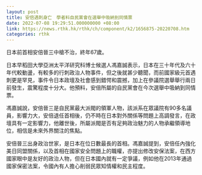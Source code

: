 ```yaml
---
layout: post
title: 安倍遇刺身亡　學者料自民黨會在選舉中吸納到同情票
date: 2022-07-08 19:29:51.000000000 +08:00
link: https://news.rthk.hk/rthk/ch/component/k2/1656875-20220708.htm
categories: rthk
---
```


日本前首相安倍晉三中槍不治，終年67歲。

日本早稻田大學亞洲太平洋研究科博士候選人馮嘉誠表示，日本在三十年代及六十年代較動盪，有較多的行刺政治人物事件，但之後就甚少聽聞，而前國家級元首遇刺更是罕見，事件令日本政壇及社會感到錯愕和震撼，加上在參議院選舉舉行兩日前發生，震驚程度十分大。他預料，安倍所屬的自民黨會在今次選舉中吸納到同情票。

馮嘉誠說，安倍晉三是自民黨最大派閥的領軍人物，該派系在眾議院有90多名議員，影響力大，安倍退任首相後，仍不時在日本對外關係等問題上高調發言，在政壇具有一定影響力，他離世後，所屬派閥是否有足夠政治魅力的人物承繼領導地位，相信是未來外界關注的焦點。

安倍晉三出身政治世家，是日本在位日數最長的首相。馮嘉誠提到，安倍任內強化美日同盟關係，以及首相在國家安全問題上的職權，亦提出修改安保法案，在西方國家眼中是友好的政治人物，但在日本國內就有一定爭議，例如他在2013年通過國家保密法案，令國內有人擔心削弱民眾知情權和民主程度。
